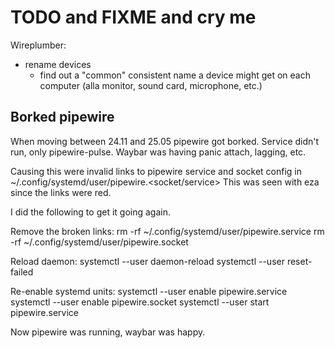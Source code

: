 # TODO and FIXME and cry me

Wireplumber:
* rename devices
  * find out a "common" consistent name a device might get on each computer (alla monitor, sound card, microphone, etc.)

## Borked pipewire
When moving between 24.11 and 25.05 pipewire got borked. Service didn't run, only pipewire-pulse.
Waybar was having panic attach, lagging, etc.

Causing this were invalid links to pipewire service and socket config in ~/.config/systemd/user/pipewire.<socket/service>
This was seen with eza since the links were red.

I did the following to get it going again.

Remove the broken links:
rm -rf ~/.config/systemd/user/pipewire.service
rm -rf ~/.config/systemd/user/pipewire.socket

Reload daemon:
systemctl --user daemon-reload
systemctl --user reset-failed

Re-enable systemd units:
systemctl --user enable pipewire.service
systemctl --user enable pipewire.socket
systemctl --user start pipewire.service

Now pipewire was running, waybar was happy.
